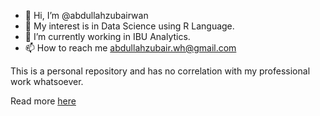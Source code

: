 - 👋 Hi, I’m @abdullahzubairwan
- 👀 My interest is in Data Science using R Language.
- 🌱 I’m currently working in IBU Analytics.
- 📫 How to reach me abdullahzubair.wh@gmail.com

This is a personal repository and has no correlation with my professional work whatsoever.

Read more [here](https://abdullahzubairwan.github.io/zubairwebsite/)

<!---
abdullahzubairwan/abdullahzubairwan is a ✨ special ✨ repository because its `README.md` (this file) appears on your GitHub profile.
You can click the Preview link to take a look at your changes.
--->
